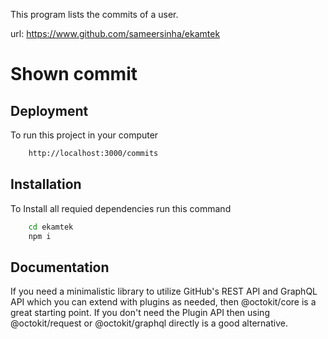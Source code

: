This program lists the commits of a user.

url: https://www.github.com/sameersinha/ekamtek


# Shown commit 

## Deployment

To run this project in your computer

```bash
    http://localhost:3000/commits
```

  
## Installation

To Install all requied dependencies run this command 

```bash
    cd ekamtek
    npm i
```
    
## Documentation

If you need a minimalistic library to utilize GitHub's REST API and GraphQL API which you can extend with plugins as needed, then @octokit/core is a great starting point.
If you don't need the Plugin API then using @octokit/request or @octokit/graphql directly is a good alternative.

  
